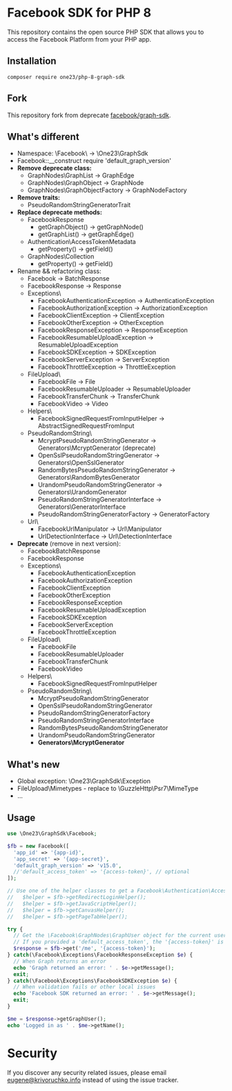 # Facebook SDK for PHP 8

This repository contains the open source PHP SDK that allows you to access the Facebook Platform from your PHP app.

## Installation

```shell
composer require one23/php-8-graph-sdk
```

## Fork

This repository fork from deprecate [facebook/graph-sdk](https://github.com/facebookarchive/php-graph-sdk).

## What's different

- Namespace: \Facebook\ -> \One23\GraphSdk
- Facebook::__construct require 'default_graph_version'
- **Remove deprecate class:**
  - GraphNodes\GraphList -> GraphEdge
  - GraphNodes\GraphObject -> GraphNode
  - GraphNodes\GraphObjectFactory -> GraphNodeFactory
- **Remove traits:**
  - PseudoRandomStringGeneratorTrait
- **Replace deprecate methods:**
  - FacebookResponse
    - getGraphObject() -> getGraphNode()
    - getGraphList() -> getGraphEdge()
  - Authentication\AccessTokenMetadata
    - getProperty() -> getField()
  - GraphNodes\Collection
    - getProperty() -> getField()
- Rename && refactoring class:
  - Facebook -> BatchResponse
  - FacebookResponse -> Response 
  - Exceptions\
    - FacebookAuthenticationException -> AuthenticationException
    - FacebookAuthorizationException -> AuthorizationException
    - FacebookClientException -> ClientException
    - FacebookOtherException -> OtherException
    - FacebookResponseException -> ResponseException
    - FacebookResumableUploadException -> ResumableUploadException
    - FacebookSDKException -> SDKException
    - FacebookServerException -> ServerException
    - FacebookThrottleException -> ThrottleException
  - FileUpload\
    - FacebookFile -> File
    - FacebookResumableUploader -> ResumableUploader
    - FacebookTransferChunk -> TransferChunk
    - FacebookVideo -> Video
  - Helpers\
    - FacebookSignedRequestFromInputHelper -> AbstractSignedRequestFromInput 
  - PseudoRandomString\
    - McryptPseudoRandomStringGenerator -> Generators\McryptGenerator (deprecate)
    - OpenSslPseudoRandomStringGenerator -> Generators\OpenSslGenerator
    - RandomBytesPseudoRandomStringGenerator -> Generators\RandomBytesGenerator
    - UrandomPseudoRandomStringGenerator -> Generators\UrandomGenerator
    - PseudoRandomStringGeneratorInterface -> Generators\GeneratorInterface
    - PseudoRandomStringGeneratorFactory -> GeneratorFactory
  - Url\
    - FacebookUrlManipulator -> Url\Manipulator
    - UrlDetectionInterface -> Url\DetectionInterface
- **Deprecate** (remove in next version):
  - FacebookBatchResponse
  - FacebookResponse
  - Exceptions\
    - FacebookAuthenticationException
    - FacebookAuthorizationException
    - FacebookClientException
    - FacebookOtherException
    - FacebookResponseException
    - FacebookResumableUploadException
    - FacebookSDKException
    - FacebookServerException
    - FacebookThrottleException
  - FileUpload\
    - FacebookFile
    - FacebookResumableUploader
    - FacebookTransferChunk
    - FacebookVideo
  - Helpers\
    - FacebookSignedRequestFromInputHelper 
  - PseudoRandomString\
    - McryptPseudoRandomStringGenerator
    - OpenSslPseudoRandomStringGenerator
    - PseudoRandomStringGeneratorFactory
    - PseudoRandomStringGeneratorInterface
    - RandomBytesPseudoRandomStringGenerator
    - UrandomPseudoRandomStringGenerator
    - **Generators\McryptGenerator** 

## What's new

- Global exception: \One23\GraphSdk\Exception
- FileUpload\Mimetypes - replace to \GuzzleHttp\Psr7\MimeType
- ...
  
## Usage

```php
use \One23\GraphSdk\Facebook;

$fb = new Facebook([
  'app_id' => '{app-id}',
  'app_secret' => '{app-secret}',
  'default_graph_version' => 'v15.0',
  //'default_access_token' => '{access-token}', // optional
]);

// Use one of the helper classes to get a Facebook\Authentication\AccessToken entity.
//   $helper = $fb->getRedirectLoginHelper();
//   $helper = $fb->getJavaScriptHelper();
//   $helper = $fb->getCanvasHelper();
//   $helper = $fb->getPageTabHelper();

try {
  // Get the \Facebook\GraphNodes\GraphUser object for the current user.
  // If you provided a 'default_access_token', the '{access-token}' is optional.
  $response = $fb->get('/me', '{access-token}');
} catch(\Facebook\Exceptions\FacebookResponseException $e) {
  // When Graph returns an error
  echo 'Graph returned an error: ' . $e->getMessage();
  exit;
} catch(\Facebook\Exceptions\FacebookSDKException $e) {
  // When validation fails or other local issues
  echo 'Facebook SDK returned an error: ' . $e->getMessage();
  exit;
}

$me = $response->getGraphUser();
echo 'Logged in as ' . $me->getName();
```

# Security

If you discover any security related issues, please email eugene@krivoruchko.info instead of using the issue tracker.
